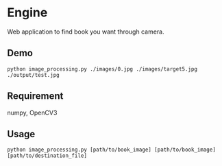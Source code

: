 Engine
======

Web application to find book you want through camera.

## Demo

```shell
python image_processing.py ./images/0.jpg ./images/target5.jpg ./output/test.jpg
```

## Requirement

numpy, OpenCV3

## Usage

```shell
python image_processing.py [path/to/book_image] [path/to/book_image] [path/to/destination_file]
```